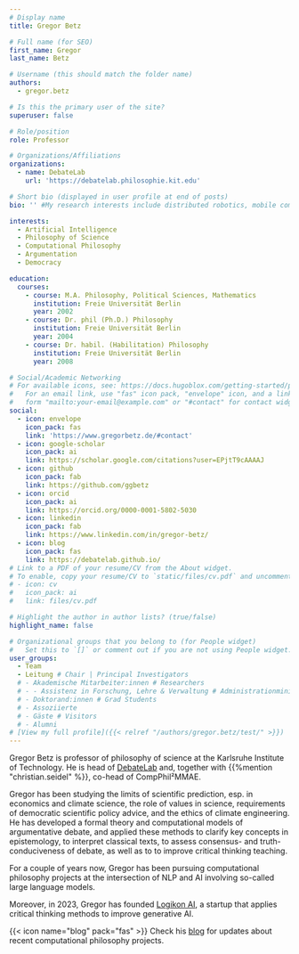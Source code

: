```yaml
---
# Display name
title: Gregor Betz

# Full name (for SEO)
first_name: Gregor
last_name: Betz

# Username (this should match the folder name)
authors:
  - gregor.betz

# Is this the primary user of the site?
superuser: false

# Role/position
role: Professor

# Organizations/Affiliations
organizations:
  - name: DebateLab
    url: 'https://debatelab.philosophie.kit.edu'

# Short bio (displayed in user profile at end of posts)
bio: '' #My research interests include distributed robotics, mobile computing and programmable matter.

interests:
  - Artificial Intelligence
  - Philosophy of Science
  - Computational Philosophy
  - Argumentation
  - Democracy

education:
  courses:
    - course: M.A. Philosophy, Political Sciences, Mathematics
      institution: Freie Universität Berlin
      year: 2002
    - course: Dr. phil (Ph.D.) Philosophy
      institution: Freie Universität Berlin
      year: 2004
    - course: Dr. habil. (Habilitation) Philosophy
      institution: Freie Universität Berlin
      year: 2008

# Social/Academic Networking
# For available icons, see: https://docs.hugoblox.com/getting-started/page-builder/#icons
#   For an email link, use "fas" icon pack, "envelope" icon, and a link in the
#   form "mailto:your-email@example.com" or "#contact" for contact widget.
social:
  - icon: envelope
    icon_pack: fas
    link: 'https://www.gregorbetz.de/#contact'
  - icon: google-scholar
    icon_pack: ai
    link: https://scholar.google.com/citations?user=EPjtT9cAAAAJ
  - icon: github
    icon_pack: fab
    link: https://github.com/ggbetz
  - icon: orcid
    icon_pack: ai
    link: https://orcid.org/0000-0001-5802-5030
  - icon: linkedin
    icon_pack: fab
    link: https://www.linkedin.com/in/gregor-betz/
  - icon: blog
    icon_pack: fas
    link: https://debatelab.github.io/
# Link to a PDF of your resume/CV from the About widget.
# To enable, copy your resume/CV to `static/files/cv.pdf` and uncomment the lines below.
# - icon: cv
#   icon_pack: ai
#   link: files/cv.pdf

# Highlight the author in author lists? (true/false)
highlight_name: false

# Organizational groups that you belong to (for People widget)
#   Set this to `[]` or comment out if you are not using People widget.
user_groups:
  - Team
  - Leitung # Chair | Principal Investigators
  # - Akademische Mitarbeiter:innen # Researchers
  # - - Assistenz in Forschung, Lehre & Verwaltung # Administrationministration
  # - Doktorand:innen # Grad Students
  # - Assoziierte 
  # - Gäste # Visitors
  # - Alumni
# [View my full profile]({{< relref "/authors/gregor.betz/test/" >}})
---
```


Gregor Betz is professor of philosophy of science at the Karlsruhe Institute of Technology. He is head of [DebateLab](https://debatelab.philosophie.kit.edu) and, together with {{%mention "christian.seidel" %}}, co-head of CompPhil²MMAE.

Gregor has been studying the limits of scientific prediction, esp. in economics and climate science, the role of values in science, requirements of democratic scientific policy advice, and the ethics of climate engineering. He has developed a formal theory and computational models of argumentative debate, and applied these methods to clarify key concepts in epistemology, to interpret classical texts, to assess consensus- and truth-conduciveness of debate, as well as to to improve critical thinking teaching.

For a couple of years now, Gregor has been pursuing computational philosophy projects at the intersection of NLP and AI involving so-called large language models.

Moreover, in 2023, Gregor has founded [Logikon AI](https://logikon.ai/), a startup that applies critical thinking methods to improve generative AI.

{{< icon name="blog" pack="fas" >}} Check his [blog](https://debatelab.github.io/) for updates about recent computational philosophy projects.

